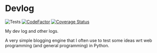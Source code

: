 # Devlog

![Tests](https://github.com/zgoda/devlog/workflows/Tests/badge.svg?branch=master) [![CodeFactor](https://www.codefactor.io/repository/github/zgoda/devlog/badge)](https://www.codefactor.io/repository/github/zgoda/devlog) [![Coverage Status](https://coveralls.io/repos/github/zgoda/devlog/badge.svg?branch=master)](https://coveralls.io/github/zgoda/devlog?branch=master)

My dev log and other logs.

A very simple blogging engine that I often use to test some ideas wrt web programming (and general programming) in Python.
